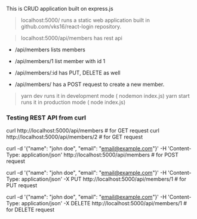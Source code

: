 This is CRUD application built on express.js

> localhost:5000/   runs a static web application built in github.com/vks16/react-login repository.

> localhost:5000/api/members      has rest api

* /api/members      lists members
* /api/members/1    list member with id 1
* /api/members/:id has PUT, DELETE as well

* /api/members/     has a POST request to create a new member.


> yarn dev  runs it in development mode  ( nodemon index.js)
> yarn start runs it in production mode ( node index.js)


### Testing REST API from curl
curl http://localhost:5000/api/members        # for GET request
curl http://localhost:5000/api/members/2        # for GET request

curl -d '{"name": "john doe", "email": "email@example.com"}' -H 'Content-Type: application/json' http://localhost:5000/api/members          # for POST request

curl -d '{"name": "john doe", "email": "email@example.com"}' -H 'Content-Type: application/json' -X PUT http://localhost:5000/api/members/1          # for PUT request



curl -d '{"name": "john doe", "email": "email@example.com"}' -H 'Content-Type: application/json' -X DELETE http://localhost:5000/api/members/1          # for DELETE request



